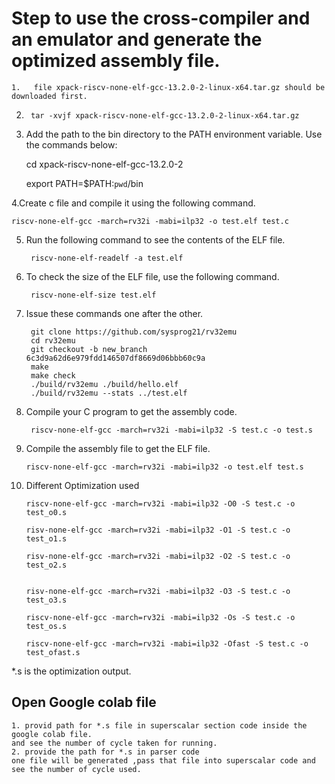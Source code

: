 # Step to  use the cross-compiler and an emulator and generate the optimized assembly file.



    1.   file xpack-riscv-none-elf-gcc-13.2.0-2-linux-x64.tar.gz should be downloaded first.
2.      tar -xvjf xpack-riscv-none-elf-gcc-13.2.0-2-linux-x64.tar.gz
3. Add the path to the bin directory to the PATH environment variable. Use the commands
below:

    cd xpack-riscv-none-elf-gcc-13.2.0-2

    export PATH=$PATH:`pwd`/bin

4.Create c file and compile it using the following command.

    riscv-none-elf-gcc -march=rv32i -mabi=ilp32 -o test.elf test.c

5. Run the following command to see the contents of the ELF file.

        riscv-none-elf-readelf -a test.elf



6. To check the size of the ELF file, use the following command.

        riscv-none-elf-size test.elf

7. Issue these commands one after the other.

        git clone https://github.com/sysprog21/rv32emu
        cd rv32emu
        git checkout -b new_branch 6c3d9a62d6e979fdd146507df8669d06bbb60c9a
        make
        make check
        ./build/rv32emu ./build/hello.elf
        ./build/rv32emu --stats ../test.elf

8. Compile your C program to get the assembly code.
    
        riscv-none-elf-gcc -march=rv32i -mabi=ilp32 -S test.c -o test.s

14. Compile the assembly file to get the ELF file.

        riscv-none-elf-gcc -march=rv32i -mabi=ilp32 -o test.elf test.s
15. Different Optimization used
        
        riscv-none-elf-gcc -march=rv32i -mabi=ilp32 -O0 -S test.c -o test_o0.s

        risv-none-elf-gcc -march=rv32i -mabi=ilp32 -O1 -S test.c -o test_o1.s

        risv-none-elf-gcc -march=rv32i -mabi=ilp32 -O2 -S test.c -o test_o2.s


        risv-none-elf-gcc -march=rv32i -mabi=ilp32 -O3 -S test.c -o test_o3.s

        riscv-none-elf-gcc -march=rv32i -mabi=ilp32 -Os -S test.c -o test_os.s

        riscv-none-elf-gcc -march=rv32i -mabi=ilp32 -Ofast -S test.c -o test_ofast.s


*.s is the optimization output.

## Open Google colab file
    1. provid path for *.s file in superscalar section code inside the google colab file.
    and see the number of cycle taken for running.
    2. provide the path for *.s in parser code
    one file will be generated ,pass that file into superscalar code and see the number of cycle used.
 
